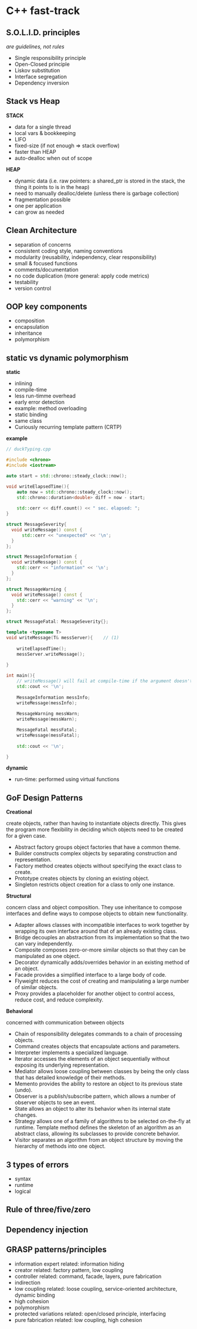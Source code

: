 
# C++ fast-track

## S.O.L.I.D. principles

_are guidelines, not rules_

* Single responsibility principle
* Open-Closed principle
* Liskov substitution
* Interface segregation
* Dependency inversion

## Stack vs Heap

**STACK**

- data for a single thread
- local vars & bookkeeping
- LIFO
- fixed-size (if not enough => stack overflow)
- faster than HEAP
- auto-dealloc when out of scope

**HEAP**

- dynamic data (i.e. raw pointers: a shared_ptr is stored in the stack, the thing it points to is in the heap)
- need to manually dealloc/delete (unless there is garbage collection)
- fragmentation possible
- one per application
- can grow as needed


## Clean Architecture

- separation of concerns
- consistent coding style, naming conventions
- modularity (reusability, independency, clear responsibility)
- small & focused functions
- comments/documentation
- no code duplication (more general: apply code metrics)
- testability
- version control

## OOP key components

- composition
- encapsulation
- inheritance
- polymorphism

## static vs dynamic polymorphism

**static**

- inlining
- compile-time
- less run-timme overhead
- early error detection
- example: method overloading
- static binding
- same class
- Curiously recurring template pattern (CRTP)

__example__

```cpp
// duckTyping.cpp

#include <chrono>
#include <iostream>

auto start = std::chrono::steady_clock::now();

void writeElapsedTime(){
    auto now = std::chrono::steady_clock::now();
    std::chrono::duration<double> diff = now - start;
  
    std::cerr << diff.count() << " sec. elapsed: ";
}

struct MessageSeverity{
  void writeMessage() const {
      std::cerr << "unexpected" << '\n';
  }
};

struct MessageInformation {
  void writeMessage() const {              
    std::cerr << "information" << '\n';
  }
};

struct MessageWarning {
  void writeMessage() const {               
    std::cerr << "warning" << '\n';
  }
};

struct MessageFatal: MessageSeverity{};     

template <typename T>
void writeMessage(T& messServer){    // (1)                   
	
	writeElapsedTime();                                   
	messServer.writeMessage();                            
	
}

int main(){
	// writeMessage() will fail at compile-time if the argument doesn't support writeMessage()
    std::cout << '\n';
  
    MessageInformation messInfo;
    writeMessage(messInfo);
    
    MessageWarning messWarn;
    writeMessage(messWarn);

    MessageFatal messFatal;
    writeMessage(messFatal);
  
    std::cout << '\n';

}

```

**dynamic**

- run-time: performed using virtual functions



## GoF Design Patterns

**Creational**

create objects, rather than having to instantiate objects directly. This gives the program more flexibility in deciding which objects need to be created for a given case.

- Abstract factory groups object factories that have a common theme.
- Builder constructs complex objects by separating construction and representation.
- Factory method creates objects without specifying the exact class to create.
- Prototype creates objects by cloning an existing object.
- Singleton restricts object creation for a class to only one instance.

**Structural**

concern class and object composition. They use inheritance to compose interfaces and define ways to compose objects to obtain new functionality.

- Adapter allows classes with incompatible interfaces to work together by wrapping its own interface around that of an already existing class.
- Bridge decouples an abstraction from its implementation so that the two can vary independently.
- Composite composes zero-or-more similar objects so that they can be manipulated as one object.
- Decorator dynamically adds/overrides behavior in an existing method of an object.
- Facade provides a simplified interface to a large body of code.
- Flyweight reduces the cost of creating and manipulating a large number of similar objects.
- Proxy provides a placeholder for another object to control access, reduce cost, and reduce complexity.

**Behavioral**

concerned with communication between objects

- Chain of responsibility delegates commands to a chain of processing objects.
- Command creates objects that encapsulate actions and parameters.
- Interpreter implements a specialized language.
- Iterator accesses the elements of an object sequentially without exposing its underlying representation.
- Mediator allows loose coupling between classes by being the only class that has detailed knowledge of their methods.
- Memento provides the ability to restore an object to its previous state (undo).
- Observer is a publish/subscribe pattern, which allows a number of observer objects to see an event.
- State allows an object to alter its behavior when its internal state changes.
- Strategy allows one of a family of algorithms to be selected on-the-fly at runtime.
Template method defines the skeleton of an algorithm as an abstract class, allowing its subclasses to provide concrete behavior.
- Visitor separates an algorithm from an object structure by moving the hierarchy of methods into one object.



## 3 types of errors

- syntax
- runtime
- logical

## Rule of three/five/zero

## Dependency injection

## GRASP patterns/principles

- information expert
	related: information hiding
- creator
	related: factory pattern, low coupling
- controller
	related: command, facade, layers, pure fabrication
- indirection
- low coupling
	related: loose coupling, service-oriented architecture, dynamic binding
- high cohesion
- polymorphism
- protected variations
	related: open/closed principle, interfacing
- pure fabrication
	related: low coupling, high cohesion


